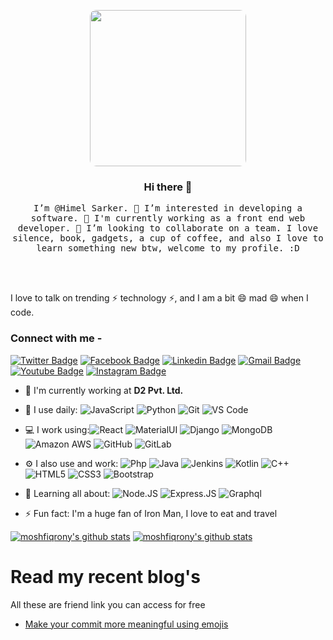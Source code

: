 
<p align="center">
<img style="border-radius: 10px" src="Himel.jpg" width="250px">

<h3 align="center">
Hi there 👋
</h3>

<samp>
    <p align="center"> I’m @Himel Sarker. 👀 I’m interested in developing a software.  🌱 I'm currently working as a front end web developer. 💞️ I’m looking to collaborate on a team. I love silence, book, gadgets, a cup of coffee, and also I love to learn something new btw, welcome to my profile. :D</p>
</samp>
</p>

<!---
Himel-Sarker1/Himel-Sarker1 is a ✨ special ✨ repository because its `README.md` (this file) appears on your GitHub profile.
You can click the Preview link to take a look at your changes.
--->

<br/>
<br/>


I love to talk on trending ⚡ technology ⚡, and I am a bit 😄 mad 😄 when I code. 

### Connect with me -

[![Twitter Badge](https://img.shields.io/badge/-moshfiqrony-blue?style=plastic&logo=Twitter&logoColor=white&link=https://twitter.com/moshfiqrony/)](https://twitter.com/himel_sarker1/)
[![Facebook Badge](https://img.shields.io/badge/-moshfiqrony-blue?style=plastic&logo=Facebook&logoColor=white&link=https://www.facebook.com/in/moshfiqrony/)](https://www.facebook.com/in/moshfiqrony/)
[![Linkedin Badge](https://img.shields.io/badge/-moshfiqrony-blue?style=plastic&logo=Linkedin&logoColor=white&link=https://www.linkedin.com/in/moshfiqrony/)](https://www.linkedin.com/in/moshfiqrony/)
[![Gmail Badge](https://img.shields.io/badge/-15203012@iubat.edu-c14438?style=plastic&logo=Gmail&logoColor=white&link=mailto:15203012@iubat.edu)](mailto:15203012@iubat.edu)
[![Youtube Badge](https://img.shields.io/badge/-ProgSoft%20MR-darkred?style=plastic&logo=youtube&logoColor=white&link=https://www.youtube.com/channel/UCZz07tLC8RqmCxc5nDGs9Xw)](https://www.youtube.com/channel/UCZz07tLC8RqmCxc5nDGs9Xw)
[![Instagram Badge](https://img.shields.io/badge/-moshfiqrony-purple?style=plastic&logo=instagram&logoColor=white&link=https://instagram.com/moshfiqrony/)](https://instagram.com/moshfiqrony)

- 🏢 I'm currently working at **D2 Pvt. Ltd.**
- 🚀 I use daily:
  ![JavaScript](https://img.shields.io/badge/-JavaScript-black?style=plastic&logo=javascript)
  ![Python](https://img.shields.io/badge/-Python-8fcfd1?style=plastic&logo=Python)
  ![Git](https://img.shields.io/badge/-Git-black?style=plastic&logo=git)
  ![VS Code](https://img.shields.io/badge/-VS%20Code-007ACC?style=plastic&logo=visual-studio-code)
  
- 💻 I work using:![React](https://img.shields.io/badge/-React-3b2e5a?style=plastic&logo=react)
  ![MaterialUI](https://img.shields.io/badge/-MatrialUI-0081CB?style=plastic&logo=material-UI)
  ![Django](https://img.shields.io/badge/-Django-092E20?style=plastic&logo=Django)
  ![MongoDB](https://img.shields.io/badge/-MongoDB-black?style=plastic&logo=mongodb)
  ![Amazon AWS](https://img.shields.io/badge/Amazon%20AWS-232F3E?style=plastic&logo=amazon-aws)
  ![GitHub](https://img.shields.io/badge/-GitHub-181717?style=plastic&logo=github)
  ![GitLab](https://img.shields.io/badge/-GitLab-FCA121?style=plastic&logo=gitlab)
  
- ⚙️ I also use and work: ![Php](https://img.shields.io/badge/-php-394989?style=plastic&logo=php) ![Java](https://img.shields.io/badge/-java-3f4441?style=plastic&logo=java) ![Jenkins](https://img.shields.io/badge/-Jenkins-black?style=plastic&logo=Jenkins) ![Kotlin](https://img.shields.io/badge/-kotlin-006a71?style=plastic&logo=kotlin) ![C++](https://img.shields.io/badge/-C++-00599C?style=plastic&logo=c)
  ![HTML5](https://img.shields.io/badge/-HTML5-E34F26?style=plastic&logo=html5&logoColor=white)
  ![CSS3](https://img.shields.io/badge/-CSS3-1572B6?style=plastic&logo=css3)
  ![Bootstrap](https://img.shields.io/badge/-Bootstrap-563D7C?style=plastic&logo=bootstrap)
- 🌱 Learning all about:
  ![Node.JS](https://img.shields.io/badge/-Node.JS-black?style=plastic&logo=Node.js) ![Express.JS](https://img.shields.io/badge/-Express.JS-c7b198?style=plastic&logo=Express.JS) ![Graphql](https://img.shields.io/badge/-Graphql-E10098?style=plastic&logo=Graphql)
- ⚡️ Fun fact: I'm a huge fan of Iron Man, I love to eat and travel

[![moshfiqrony's github stats](https://github-readme-stats.vercel.app/api?username=moshfiqrony&theme=dark&show_icons=true)](https://github.com/Himel-Sarker1)
[![moshfiqrony's github stats](https://github-readme-stats.vercel.app/api/pin/?username=moshfiqrony&repo=awesome-bd-readme-profile&theme=dark)](https://github.com/moshfiqrony/awesome-bd-readme-profile)


# Read my recent blog's
All these are friend link you can access for free

- [Make your commit more meaningful using emojis]()

